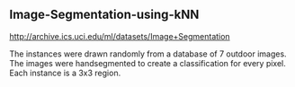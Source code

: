## Image-Segmentation-using-kNN

http://archive.ics.uci.edu/ml/datasets/Image+Segmentation

The instances were drawn randomly from a database of 7 outdoor images. The images were handsegmented to create a classification for every pixel. Each instance is a 3x3 region.
